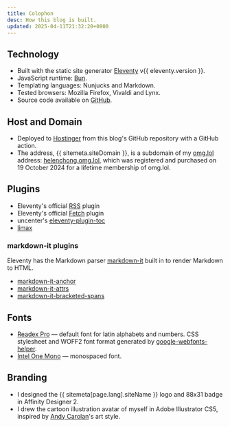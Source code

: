 ```yaml
---
title: Colophon
desc: How this blog is built.
updated: 2025-04-11T21:32:20+0800
---
```


## Technology
* Built with the static site generator [Eleventy](https://www.11ty.dev/) v{{ eleventy.version }}.
* JavaScript runtime: [Bun](https://bun.sh).
* Templating languages: Nunjucks and Markdown.
* Tested browsers: Mozilla Firefox, Vivaldi and Lynx.
* Source code available on [GitHub](https://github.com/helenclx/helenchong-blog).

## Host and Domain
* Deployed to [Hostinger](https://www.hostinger.my/) from this blog's GitHub repository with a GitHub action.
* The address, {{ sitemeta.siteDomain }}, is a subdomain of my [omg.lol](https://home.omg.lol/) address: [helenchong.omg.lol](https://helenchong.omg.lol/), which was registered and purchased on 19 October 2024 for a lifetime membership of omg.lol.

## Plugins
* Eleventy's official [RSS](https://www.11ty.dev/docs/plugins/rss/) plugin
* Eleventy's official [Fetch](https://www.11ty.dev/docs/plugins/fetch/) plugin
* uncenter's [eleventy-plugin-toc](https://www.npmjs.com/package/@uncenter/eleventy-plugin-toc)
* [limax](https://www.npmjs.com/package/limax)

### markdown-it plugins
Eleventy has the Markdown parser [markdown-it](https://www.npmjs.com/package/markdown-it) built in to render Markdown to HTML.
* [markdown-it-anchor](https://www.npmjs.com/package/markdown-it-anchor)
* [markdown-it-attrs](https://www.npmjs.com/package/markdown-it-attrs)
* [markdown-it-bracketed-spans](https://www.npmjs.com/package/markdown-it-bracketed-spans)

## Fonts
* [Readex Pro](https://fonts.google.com/specimen/Readex+Pro) — default font for latin alphabets and numbers. CSS stylesheet and WOFF2 font format generated by [google-webfonts-helper](https://gwfh.mranftl.com/fonts).
* [Intel One Mono](https://www.intel.com/content/www/us/en/company-overview/one-monospace-font.html) — monospaced font.

## Branding

* I designed the {{ sitemeta[page.lang].siteName }} logo and 88x31 badge in Affinity Designer 2.
* I drew the cartoon illustration avatar of myself in Adobe Illustrator CS5, inspired by [Andy Carolan](https://www.andycarolan.com/)'s art style.
